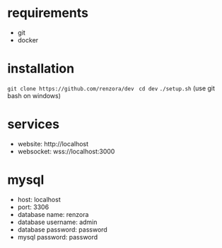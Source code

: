 # requirements
- git
- docker

# installation
```git clone https://github.com/renzora/dev```
``` cd dev```
```./setup.sh``` (use git bash on windows)

# services
- website: http://localhost
- websocket: wss://localhost:3000

# mysql
- host: localhost
- port: 3306
- database name: renzora
- database username: admin
- database password: password
- mysql password: password